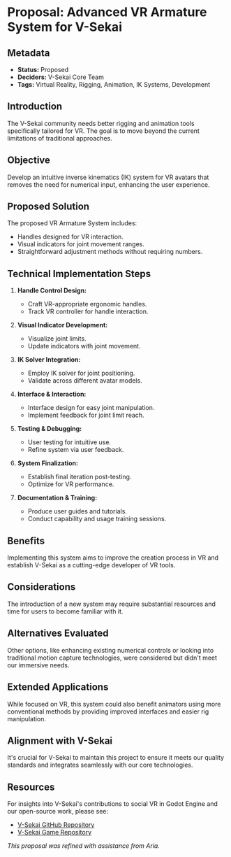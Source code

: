 # Proposal: Advanced VR Armature System for V-Sekai

## Metadata

- **Status:** Proposed
- **Deciders:** V-Sekai Core Team
- **Tags:** Virtual Reality, Rigging, Animation, IK Systems, Development

## Introduction

The V-Sekai community needs better rigging and animation tools specifically tailored for VR. The goal is to move beyond the current limitations of traditional approaches.

## Objective

Develop an intuitive inverse kinematics (IK) system for VR avatars that removes the need for numerical input, enhancing the user experience.

## Proposed Solution

The proposed VR Armature System includes:

- Handles designed for VR interaction.
- Visual indicators for joint movement ranges.
- Straightforward adjustment methods without requiring numbers.

## Technical Implementation Steps

1. **Handle Control Design:**

   - Craft VR-appropriate ergonomic handles.
   - Track VR controller for handle interaction.

2. **Visual Indicator Development:**

   - Visualize joint limits.
   - Update indicators with joint movement.

3. **IK Solver Integration:**

   - Employ IK solver for joint positioning.
   - Validate across different avatar models.

4. **Interface & Interaction:**

   - Interface design for easy joint manipulation.
   - Implement feedback for joint limit reach.

5. **Testing & Debugging:**

   - User testing for intuitive use.
   - Refine system via user feedback.

6. **System Finalization:**

   - Establish final iteration post-testing.
   - Optimize for VR performance.

7. **Documentation & Training:**
   - Produce user guides and tutorials.
   - Conduct capability and usage training sessions.

## Benefits

Implementing this system aims to improve the creation process in VR and establish V-Sekai as a cutting-edge developer of VR tools.

## Considerations

The introduction of a new system may require substantial resources and time for users to become familiar with it.

## Alternatives Evaluated

Other options, like enhancing existing numerical controls or looking into traditional motion capture technologies, were considered but didn't meet our immersive needs.

## Extended Applications

While focused on VR, this system could also benefit animators using more conventional methods by providing improved interfaces and easier rig manipulation.

## Alignment with V-Sekai

It's crucial for V-Sekai to maintain this project to ensure it meets our quality standards and integrates seamlessly with our core technologies.

## Resources

For insights into V-Sekai's contributions to social VR in Godot Engine and our open-source work, please see:

- [V-Sekai GitHub Repository](https://github.com/v-sekai)
- [V-Sekai Game Repository](https://github.com/v-sekai/v-sekai-game)

_This proposal was refined with assistance from Aria._
